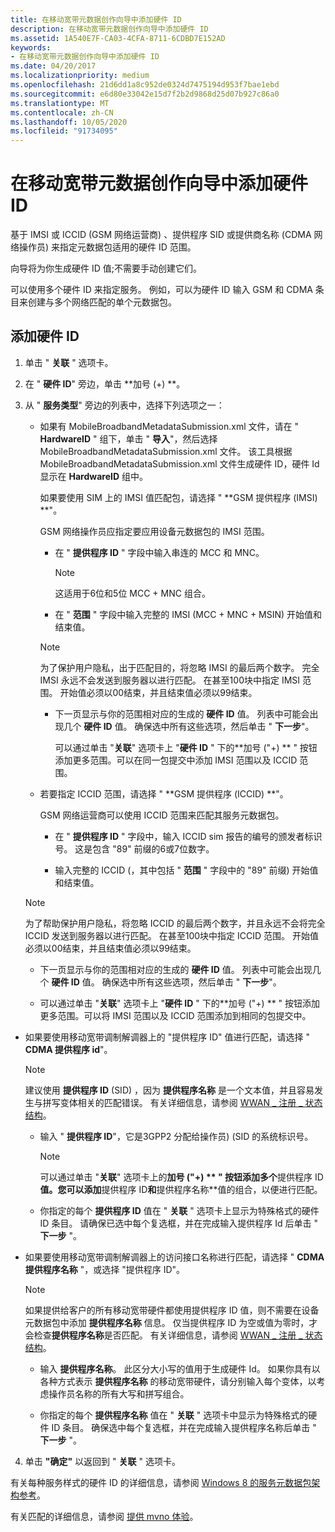 ```yaml
---
title: 在移动宽带元数据创作向导中添加硬件 ID
description: 在移动宽带元数据创作向导中添加硬件 ID
ms.assetid: 1A540E7F-CA03-4CFA-8711-6CDBD7E152AD
keywords:
- 在移动宽带元数据创作向导中添加硬件 ID
ms.date: 04/20/2017
ms.localizationpriority: medium
ms.openlocfilehash: 21d6dd1a8c952de0324d7475194d953f7bae1ebd
ms.sourcegitcommit: e6d80e33042e15d7f2b2d9868d25d07b927c86a0
ms.translationtype: MT
ms.contentlocale: zh-CN
ms.lasthandoff: 10/05/2020
ms.locfileid: "91734095"
---
```

# <a name="add-hardware-ids-in-the-mobile-broadband-metadata-authoring-wizard"></a>在移动宽带元数据创作向导中添加硬件 ID

基于 IMSI 或 ICCID (GSM 网络运营商) 、提供程序 SID 或提供商名称 (CDMA 网络操作员) 来指定元数据包适用的硬件 ID 范围。

向导将为你生成硬件 ID 值;不需要手动创建它们。

可以使用多个硬件 ID 来指定服务。 例如，可以为硬件 ID 输入 GSM 和 CDMA 条目来创建与多个网络匹配的单个元数据包。

## <a name="to-add-the-hardware-id"></a>添加硬件 ID

1. 单击 " **关联** " 选项卡。

2. 在 " **硬件 ID**" 旁边，单击 **加号 (+) **。

3. 从 " **服务类型**" 旁边的列表中，选择下列选项之一：

    - 如果有 MobileBroadbandMetadataSubmission.xml 文件，请在 " **HardwareID** " 组下，单击 " **导入**"，然后选择 MobileBroadbandMetadataSubmission.xml 文件。 该工具根据 MobileBroadbandMetadataSubmission.xml 文件生成硬件 ID，硬件 Id 显示在 **HardwareID** 组中。

      如果要使用 SIM 上的 IMSI 值匹配包，请选择 " **GSM 提供程序 (IMSI) **"。

      GSM 网络操作员应指定要应用设备元数据包的 IMSI 范围。

      - 在 " **提供程序 ID** " 字段中输入串连的 MCC 和 MNC。

        > [!NOTE]
        > 这适用于6位和5位 MCC + MNC 组合。

      - 在 " **范围** " 字段中输入完整的 IMSI (MCC + MNC + MSIN) 开始值和结束值。

      > [!NOTE]
      > 为了保护用户隐私，出于匹配目的，将忽略 IMSI 的最后两个数字。 完全 IMSI 永远不会发送到服务器以进行匹配。 在甚至100块中指定 IMSI 范围。 开始值必须以00结束，并且结束值必须以99结束。

      - 下一页显示与你的范围相对应的生成的 **硬件 ID** 值。 列表中可能会出现几个 **硬件 ID** 值。 确保选中所有这些选项，然后单击 " **下一步**"。

        可以通过单击 "**关联**" 选项卡上 "**硬件 ID** " 下的**加号 ("+) ** " 按钮添加更多范围。可以在同一包提交中添加 IMSI 范围以及 ICCID 范围。

    - 若要指定 ICCID 范围，请选择 " **GSM 提供程序 (ICCID) **"。

      GSM 网络运营商可以使用 ICCID 范围来匹配其服务元数据包。

      - 在 " **提供程序 ID** " 字段中，输入 ICCID sim 报告的编号的颁发者标识号。 这是包含 "89" 前缀的6或7位数字。
  
      - 输入完整的 ICCID (，其中包括 " **范围** " 字段中的 "89" 前缀) 开始值和结束值。

    > [!NOTE]
    > 为了帮助保护用户隐私，将忽略 ICCID 的最后两个数字，并且永远不会将完全 ICCID 发送到服务器以进行匹配。 在甚至100块中指定 ICCID 范围。 开始值必须以00结束，并且结束值必须以99结束。

      - 下一页显示与你的范围相对应的生成的 **硬件 ID** 值。 列表中可能会出现几个 **硬件 ID** 值。 确保选中所有这些选项，然后单击 " **下一步**"。

      - 可以通过单击 "**关联**" 选项卡上 "**硬件 ID** " 下的**加号 ("+) ** " 按钮添加更多范围。可以将 IMSI 范围以及 ICCID 范围添加到相同的包提交中。

- 如果要使用移动宽带调制解调器上的 "提供程序 ID" 值进行匹配，请选择 " **CDMA 提供程序 id**"。
  
  > [!NOTE]
  > 建议使用 **提供程序 ID** (SID) ，因为 **提供程序名称** 是一个文本值，并且容易发生与拼写变体相关的匹配错误。 有关详细信息，请参阅 [WWAN \_ 注册 \_ 状态结构](/windows-hardware/drivers/ddi/wwan/ns-wwan-_wwan_registration_state)。

  - 输入 " **提供程序 ID**"，它是3GPP2 分配给操作员)  (SID 的系统标识号。
  
      > [!NOTE]
      > 可以通过单击 "**关联**" 选项卡上的**加号 ("+) ** " 按钮添加多个**提供程序 ID**值。您可以添加**提供程序 ID**和**提供程序名称**值的组合，以便进行匹配。

  - 你指定的每个 **提供程序 ID** 值在 " **关联** " 选项卡上显示为特殊格式的硬件 ID 条目。 请确保已选中每个复选框，并在完成输入提供程序 Id 后单击 " **下一步** "。

- 如果要使用移动宽带调制解调器上的访问接口名称进行匹配，请选择 " **CDMA 提供程序名称** "，或选择 "提供程序 ID"。

  > [!NOTE]
  > 如果提供给客户的所有移动宽带硬件都使用提供程序 ID 值，则不需要在设备元数据包中添加 **提供程序名称** 信息。 仅当提供程序 ID 为空或值为零时，才会检查**提供程序名称**是否匹配。 有关详细信息，请参阅 [WWAN \_ 注册 \_ 状态结构](/windows-hardware/drivers/ddi/wwan/ns-wwan-_wwan_registration_state)。

  - 输入 **提供程序名称**。 此区分大小写的值用于生成硬件 Id。 如果你具有以各种方式表示 **提供程序名称** 的移动宽带硬件，请分别输入每个变体，以考虑操作员名称的所有大写和拼写组合。

  - 你指定的每个 **提供程序名称** 值在 " **关联** " 选项卡中显示为特殊格式的硬件 ID 条目。 确保选中每个复选框，并在完成输入提供程序名称后单击 " **下一步** "。

4. 单击 **"确定"** 以返回到 " **关联** " 选项卡。

有关每种服务样式的硬件 ID 的详细信息，请参阅 [Windows 8 的服务元数据包架构参考](../mobilebroadband/mobilebroadbandinfo-xml-schema.md)。

有关匹配的详细信息，请参阅 [提供 mvno 体验](../mobilebroadband/delivering-experiences-for-mvnos.md)。